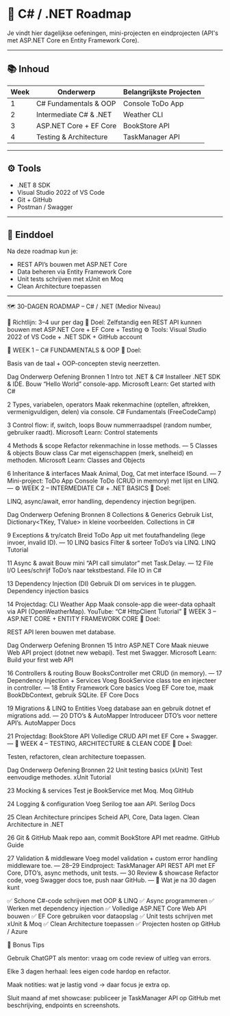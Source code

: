 # 🧭 C# / .NET Roadmap

Je vindt hier dagelijkse oefeningen, mini-projecten en eindprojecten (API's met ASP.NET Core en Entity Framework Core).

---

## 📚 Inhoud

| Week | Onderwerp | Belangrijkste Projecten |
|------|------------|-------------------------|
| 1 | C# Fundamentals & OOP | Console ToDo App |
| 2 | Intermediate C# & .NET | Weather CLI |
| 3 | ASP.NET Core + EF Core | BookStore API |
| 4 | Testing & Architecture | TaskManager API |

---

## ⚙️ Tools
- .NET 8 SDK  
- Visual Studio 2022 of VS Code  
- Git + GitHub  
- Postman / Swagger  

---

## 🧠 Einddoel
Na deze roadmap kun je:
- REST API’s bouwen met ASP.NET Core  
- Data beheren via Entity Framework Core  
- Unit tests schrijven met xUnit en Moq  
- Clean Architecture toepassen  

---

🗺️ 30-DAGEN ROADMAP – C# / .NET (Medior Niveau)

📅 Richtlijn: 3–4 uur per dag
🎯 Doel: Zelfstandig een REST API kunnen bouwen met ASP.NET Core + EF Core + Testing
⚙️ Tools: Visual Studio 2022 of VS Code + .NET SDK + GitHub account

🧩 WEEK 1 – C# FUNDAMENTALS & OOP
🧠 Doel:

Basis van de taal + OOP-concepten stevig neerzetten.

Dag	Onderwerp	Oefening	Bronnen
1	Intro tot .NET & C#	Installeer .NET SDK & IDE. Bouw “Hello World” console-app.	Microsoft Learn: Get started with C#

2	Types, variabelen, operators	Maak rekenmachine (optellen, aftrekken, vermenigvuldigen, delen) via console.	C# Fundamentals (FreeCodeCamp)

3	Control flow: if, switch, loops	Bouw nummerraadspel (random number, gebruiker raadt).	Microsoft Learn: Control statements

4	Methods & scope	Refactor rekenmachine in losse methods.	—
5	Classes & objects	Bouw class Car met eigenschappen (merk, snelheid) en methoden.	Microsoft Learn: Classes and Objects

6	Inheritance & interfaces	Maak Animal, Dog, Cat met interface ISound.	—
7	Mini-project: ToDo App	Console ToDo (CRUD in memory) met lijst en LINQ.	—
⚙️ WEEK 2 – INTERMEDIATE C# + .NET BASICS
🧠 Doel:

LINQ, async/await, error handling, dependency injection begrijpen.

Dag	Onderwerp	Oefening	Bronnen
8	Collections & Generics	Gebruik List<T>, Dictionary<TKey, TValue> in kleine voorbeelden.	Collections in C#

9	Exceptions & try/catch	Breid ToDo App uit met foutafhandeling (lege invoer, invalid ID).	—
10	LINQ basics	Filter & sorteer ToDo’s via LINQ.	LINQ Tutorial

11	Async & await	Bouw mini “API call simulator” met Task.Delay.	—
12	File I/O	Lees/schrijf ToDo’s naar tekstbestand.	File IO in C#

13	Dependency Injection (DI)	Gebruik DI om services in te pluggen.	Dependency injection basics

14	Projectdag: CLI Weather App	Maak console-app die weer-data ophaalt via API (OpenWeatherMap).	YouTube: “C# HttpClient Tutorial”
🧱 WEEK 3 – ASP.NET CORE + ENTITY FRAMEWORK CORE
🧠 Doel:

REST API leren bouwen met database.

Dag	Onderwerp	Oefening	Bronnen
15	Intro ASP.NET Core	Maak nieuwe Web API project (dotnet new webapi). Test met Swagger.	Microsoft Learn: Build your first web API

16	Controllers & routing	Bouw BooksController met CRUD (in memory).	—
17	Dependency Injection + Services	Voeg BookService class toe en injecteer in controller.	—
18	Entity Framework Core basics	Voeg EF Core toe, maak BookDbContext, gebruik SQLite.	EF Core Docs

19	Migrations & LINQ to Entities	Voeg database aan en gebruik dotnet ef migrations add.	—
20	DTO’s & AutoMapper	Introduceer DTO’s voor nettere API’s.	AutoMapper Docs

21	Projectdag: BookStore API	Volledige CRUD API met EF Core + Swagger.	—
🧩 WEEK 4 – TESTING, ARCHITECTURE & CLEAN CODE
🧠 Doel:

Testen, refactoren, clean architecture toepassen.

Dag	Onderwerp	Oefening	Bronnen
22	Unit testing basics (xUnit)	Test eenvoudige methodes.	xUnit Tutorial

23	Mocking & services	Test je BookService met Moq.	Moq GitHub

24	Logging & configuration	Voeg Serilog toe aan API.	Serilog Docs

25	Clean Architecture principes	Scheid API, Core, Data lagen.	Clean Architecture in .NET

26	Git & GitHub	Maak repo aan, commit BookStore API met readme.	GitHub Guide

27	Validation & middleware	Voeg model validation + custom error handling middleware toe.	—
28–29	Eindproject: TaskManager API	REST API met EF Core, DTO’s, async methods, unit tests.	—
30	Review & showcase	Refactor code, voeg Swagger docs toe, push naar GitHub.	—
🧱 Wat je na 30 dagen kunt

✅ Schone C#-code schrijven met OOP & LINQ
✅ Async programmeren
✅ Werken met dependency injection
✅ Volledige ASP.NET Core Web API bouwen
✅ EF Core gebruiken voor dataopslag
✅ Unit tests schrijven met xUnit & Moq
✅ Clean Architecture toepassen
✅ Projecten hosten op GitHub / Azure

🧠 Bonus Tips

Gebruik ChatGPT als mentor: vraag om code review of uitleg van errors.

Elke 3 dagen herhaal: lees eigen code hardop en refactor.

Maak notities: wat je lastig vond → daar focus je extra op.

Sluit maand af met showcase: publiceer je TaskManager API op GitHub met beschrijving, endpoints en screenshots.
